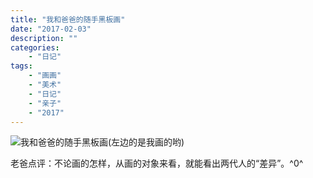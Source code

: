 ```yaml
---
title: "我和爸爸的随手黑板画"
date: "2017-02-03"
description: ""
categories:
    - "日记"
tags:
    - "画画"
    - "美术"
    - "日记"
    - "亲子"
    - "2017"
---
```


![我和爸爸的随手黑板画(左边的是我画的哟)](http://image.tonybai.com/img/201702/diary_20170203_1.jpg)

老爸点评：不论画的怎样，从画的对象来看，就能看出两代人的“差异”。^0^


